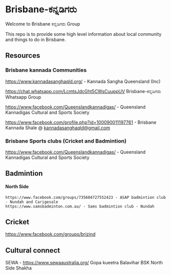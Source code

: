 # Brisbane-ಕನ್ನಡಿಗರು

Welcome to Brisbane ಕನ್ನಡಿಗರು Group

This repo is to provide some high level information about local community and things to do in Brisbane.

## Resources  

### Brisbane kannada Communities 

https://www.kannadasanghaqld.org/ - Kannada Sangha Queensland (Inc)

https://chat.whatsapp.com/LcmtsJdcGht5CWsCuuppUV  Brisbane-ಕನ್ನಡಿಗರು Whatsapp Group 

https://www.facebook.com/Queenslandkannadigas/ - Queensland Kannadigas Cultural and Sports Society

https://www.facebook.com/profile.php?id=100090011197761 - Brisbane Kannada Shale @ kannadasanghaqld@gmail.com


### Brisbane Sports clubs (Cricket and Badmintion) 
https://www.facebook.com/Queenslandkannadigas/ - Queensland Kannadigas Cultural and Sports Society

## Badmintion
#### North Side 
    https://www.facebook.com/groups/735604727552423 - ASAP badmintion club - Nundah and Carigesale 
    https://www.samsbadminton.com.au/ - Sams badmintion club - Nundah 


## Cricket
https://www.facebook.com/groups/brizind

## Cultural connect 
SEWA - https://www.sewaaustralia.org/
Gopa kueetra 
Balavihar 
BSK
North Side Shakha 



